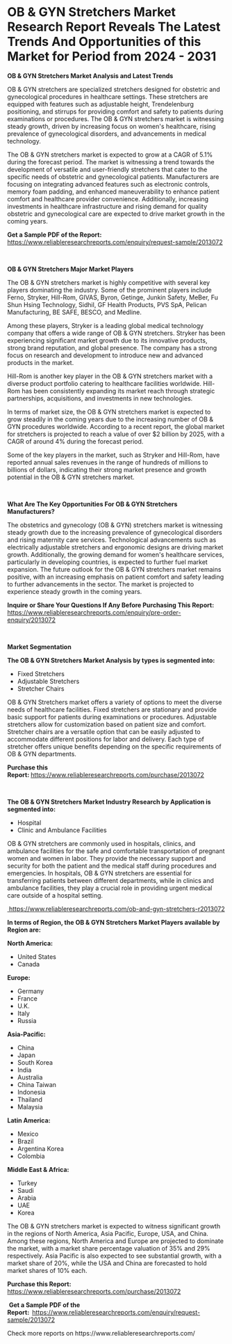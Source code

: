 <p><h1>OB & GYN Stretchers Market Research Report Reveals The Latest Trends And Opportunities of this Market for Period from 2024 - 2031</h1></p><p><strong>OB & GYN Stretchers Market Analysis and Latest Trends</strong></p>
<p><p>OB & GYN stretchers are specialized stretchers designed for obstetric and gynecological procedures in healthcare settings. These stretchers are equipped with features such as adjustable height, Trendelenburg positioning, and stirrups for providing comfort and safety to patients during examinations or procedures. The OB & GYN stretchers market is witnessing steady growth, driven by increasing focus on women's healthcare, rising prevalence of gynecological disorders, and advancements in medical technology.</p><p>The OB & GYN stretchers market is expected to grow at a CAGR of 5.1% during the forecast period. The market is witnessing a trend towards the development of versatile and user-friendly stretchers that cater to the specific needs of obstetric and gynecological patients. Manufacturers are focusing on integrating advanced features such as electronic controls, memory foam padding, and enhanced maneuverability to enhance patient comfort and healthcare provider convenience. Additionally, increasing investments in healthcare infrastructure and rising demand for quality obstetric and gynecological care are expected to drive market growth in the coming years.</p></p>
<p><strong>Get a Sample PDF of the Report:&nbsp;</strong> <a href="https://www.reliableresearchreports.com/enquiry/request-sample/2013072">https://www.reliableresearchreports.com/enquiry/request-sample/2013072</a></p>
<p>&nbsp;</p>
<p><strong>OB & GYN Stretchers Major Market Players</strong></p>
<p><p>The OB & GYN stretchers market is highly competitive with several key players dominating the industry. Some of the prominent players include Ferno, Stryker, Hill-Rom, GIVAS, Byron, Getinge, Junkin Safety, MeBer, Fu Shun Hsing Technology, Sidhil, GF Health Products, PVS SpA, Pelican Manufacturing, BE SAFE, BESCO, and Medline.</p><p>Among these players, Stryker is a leading global medical technology company that offers a wide range of OB & GYN stretchers. Stryker has been experiencing significant market growth due to its innovative products, strong brand reputation, and global presence. The company has a strong focus on research and development to introduce new and advanced products in the market.</p><p>Hill-Rom is another key player in the OB & GYN stretchers market with a diverse product portfolio catering to healthcare facilities worldwide. Hill-Rom has been consistently expanding its market reach through strategic partnerships, acquisitions, and investments in new technologies.</p><p>In terms of market size, the OB & GYN stretchers market is expected to grow steadily in the coming years due to the increasing number of OB & GYN procedures worldwide. According to a recent report, the global market for stretchers is projected to reach a value of over $2 billion by 2025, with a CAGR of around 4% during the forecast period.</p><p>Some of the key players in the market, such as Stryker and Hill-Rom, have reported annual sales revenues in the range of hundreds of millions to billions of dollars, indicating their strong market presence and growth potential in the OB & GYN stretchers market.</p></p>
<p>&nbsp;</p>
<p><strong>What Are The Key Opportunities For OB & GYN Stretchers Manufacturers?</strong></p>
<p><p>The obstetrics and gynecology (OB & GYN) stretchers market is witnessing steady growth due to the increasing prevalence of gynecological disorders and rising maternity care services. Technological advancements such as electrically adjustable stretchers and ergonomic designs are driving market growth. Additionally, the growing demand for women's healthcare services, particularly in developing countries, is expected to further fuel market expansion. The future outlook for the OB & GYN stretchers market remains positive, with an increasing emphasis on patient comfort and safety leading to further advancements in the sector. The market is projected to experience steady growth in the coming years.</p></p>
<p><strong>Inquire or Share Your Questions If Any Before Purchasing This Report:</strong> <a href="https://www.reliableresearchreports.com/enquiry/pre-order-enquiry/2013072">https://www.reliableresearchreports.com/enquiry/pre-order-enquiry/2013072</a></p>
<p>&nbsp;</p>
<p><strong>Market Segmentation</strong></p>
<p><strong>The OB & GYN Stretchers Market Analysis by types is segmented into:</strong></p>
<p><ul><li>Fixed Stretchers</li><li>Adjustable Stretchers</li><li>Stretcher Chairs</li></ul></p>
<p><p>OB & GYN Stretchers market offers a variety of options to meet the diverse needs of healthcare facilities. Fixed stretchers are stationary and provide basic support for patients during examinations or procedures. Adjustable stretchers allow for customization based on patient size and comfort. Stretcher chairs are a versatile option that can be easily adjusted to accommodate different positions for labor and delivery. Each type of stretcher offers unique benefits depending on the specific requirements of OB & GYN departments.</p></p>
<p><strong>Purchase this Report:&nbsp;</strong><a href="https://www.reliableresearchreports.com/purchase/2013072">https://www.reliableresearchreports.com/purchase/2013072</a></p>
<p>&nbsp;</p>
<p><strong>The OB & GYN Stretchers Market Industry Research by Application is segmented into:</strong></p>
<p><ul><li>Hospital</li><li>Clinic and Ambulance Facilities</li></ul></p>
<p><p>OB & GYN stretchers are commonly used in hospitals, clinics, and ambulance facilities for the safe and comfortable transportation of pregnant women and women in labor. They provide the necessary support and security for both the patient and the medical staff during procedures and emergencies. In hospitals, OB & GYN stretchers are essential for transferring patients between different departments, while in clinics and ambulance facilities, they play a crucial role in providing urgent medical care outside of a hospital setting.</p></p>
<p><a href="https://www.reliableresearchreports.com/ob-and-gyn-stretchers-r2013072">&nbsp;https://www.reliableresearchreports.com/ob-and-gyn-stretchers-r2013072</a></p>
<p><strong>In terms of Region, the OB & GYN Stretchers Market Players available by Region are:</strong></p>
<p>
    <p> <strong> North America: </strong>
        <ul>
            <li>United States</li>
            <li>Canada</li>
        </ul>
        </p> 
    <p> <strong> Europe: </strong>
        <ul>
            <li>Germany</li>
            <li>France</li>
            <li>U.K.</li>
            <li>Italy</li>
            <li>Russia</li>
        </ul>
        </p> 
    <p> <strong> Asia-Pacific: </strong>
        <ul>
            <li>China</li>
            <li>Japan</li>
            <li>South Korea</li>
            <li>India</li>
            <li>Australia</li>
            <li>China Taiwan</li>
            <li>Indonesia</li>
            <li>Thailand</li>
            <li>Malaysia</li>
        </ul>
        </p> 
    <p> <strong> Latin America: </strong>
        <ul>
            <li>Mexico</li>
            <li>Brazil</li>
            <li>Argentina Korea</li>
            <li>Colombia</li>
        </ul>
        </p> 
    <p> <strong> Middle East & Africa: </strong>
        <ul>
            <li>Turkey</li>
            <li>Saudi</li>
            <li>Arabia</li>
            <li>UAE</li>
            <li>Korea</li>
        </ul>
    </p>
    </p>
<p><p>The OB & GYN stretchers market is expected to witness significant growth in the regions of North America, Asia Pacific, Europe, USA, and China. Among these regions, North America and Europe are projected to dominate the market, with a market share percentage valuation of 35% and 29% respectively. Asia Pacific is also expected to see substantial growth, with a market share of 20%, while the USA and China are forecasted to hold market shares of 10% each.</p></p>
<p><strong>Purchase this Report: </strong><a href="https://www.reliableresearchreports.com/purchase/2013072">https://www.reliableresearchreports.com/purchase/2013072</a></p>
<p>&nbsp;<strong>Get a Sample PDF of the Report:&nbsp;&nbsp;</strong><a href="https://www.reliableresearchreports.com/enquiry/request-sample/2013072">https://www.reliableresearchreports.com/enquiry/request-sample/2013072</a></p>
<p><strong></strong></p>
<p>Check more reports on https://www.reliableresearchreports.com/</p>